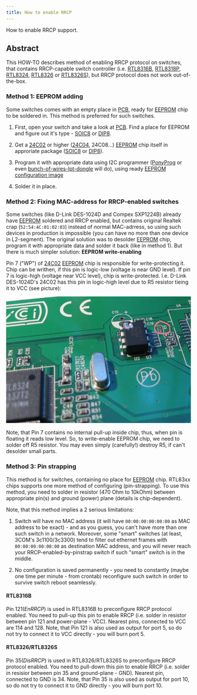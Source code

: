 ```yaml
---
title: How to enable RRCP
---
```


How to enable RRCP support.

## Abstract

This HOW-TO describes method of enabling RRCP protocol on switches, that contains RRCP-capable switch controller (i.e.
[RTL8316B], [RTL8318P], [RTL8324], [RTL8326] or [RTL8326S]), but RRCP protocol does not work out-of-the-box.

### Method 1: EEPROM adding

Some switches comes with an empty place in [PCB], ready for
[EEPROM] chip to be soldered in. This method is preferred for such switches.

1. First, open your switch and take a look at [PCB]. Find a place for EEPROM and figure out it's type - [SOIC8] or
   [DIP8].

1. Get a [24C02] or higher ([24C04], 24C08...) [EEPROM] chip itself in approriate package ([SOIC8] or [DIP8]).

1. Program it with appropriate data using I2C programmer ([PonyProg] or even [bunch-of-wires-lpt-dongle] will do), using ready [EEPROM configuration image][eeprom_configuration_image]

1. Solder it in place.

### Method 2: Fixing MAC-address for RRCP-enabled switches

Some switches (like D-Link DES-1024D and Compex SXP1224B) already have [EEPROM] soldered and RRCP enabled, but contains
original Realtek crap (`52:54:4С:01:02:03`) instead of normal MAC-adrress, so using such devices in production is
impossible (you can have no more than one device in L2-segment). The original solution was to desolder [EEPROM] chip,
program it with appropriate data and solder it back (like in method 1). But there is much simpler solution: **EEPROM
write-enabling**

Pin 7 ("WP") of [24C02][24C02] [EEPROM][EEPROM] chip is responsible for write-protecting it. Chip can be writhen, if this pin is
logic-low (voltage is near GND level). If pin 7 is logic-high (voltage near VCC level), chip is write-protected. I.e.
D-Link DES-1024D's 24C02 has this pin in logic-high level due to R5 resistor tieing it to VCC (see picture):

![des1024d eeprom write protecting PIN](assets/images/dlink_des1024d_c1/dlink-des1024d-c1-eeprom-small.jpg)

Note, that Pin 7 contains no internal pull-up inside chip, thus, when pin is floating it reads low level. So, to
write-enable EEPROM chip, we need to solder off R5 resistor. You may even simply (carefully!) destroy R5, if can't
desolder small parts.

### Method 3: Pin strapping

This method is for switches, containing no place for [EEPROM] chip. RTL83xx chips supports one more method of
configuring (pin-strapping). To use this method, you need to solder in resistor (470 Ohm to 10kOhm) between appropriate
pin(s) and ground (power) plane (details is chip-dependent).

Note, that this method implies a 2 serious limitations:

1) Switch will have no MAC address (it will have `00:00:00:00:00:00` as MAC address to be exact) - and as you guess, you
   can't have more than one such switch in a network. Moreover, some "smart" switches (at least, 3COM's 3c1100/3c3300)
   tend to filter out ethernet frames with `00:00:00:00:00:00` as destination MAC address, and you will never reach your
   RRCP-enabled-by-pinstrap switch if such "smart" switch is in the middle.

2) No configuration is saved permanently - you need to constantly (maybe one time per minute - from crontab) reconfigure
   such switch in order to survive switch reboot seamlessly.

#### RTL8316B

Pin 121(*EnRRCP*) is used in RTL8316B to preconfigure RRCP protocol enabled. You need to pull-up this pin to enable RRCP
(i.e. solder in resistor between pin 121 and power-plane - VCC). Nearest pins, connected to VCC are 114 and 128. Note,
that Pin 121 is also used as output for port 5, so do not try to connect it to VCC directly - you will burn port 5.

#### RTL8326/RTL8326S

Pin 35(*DisRRCP*) is used in RTL8326/RTL8326S to preconfigure RRCP protocol enabled. You need to pull-down this pin to
enable RRCP (i.e. solder in resisior between pin 35 and ground-plane - GND). Nearest pin, connected to GND is 34.
Note, that Pin 35 is also used as output for port 10, so do not try to connect it to GND directly - you will burn port
10.

[RTL8316B]: chip/rtl8316b.md
[RTL8318P]: chip/rtl8318p.md
[RTL8324]: chip/rtl8324.md
[RTL8326]: chip/rtl8326.md
[RTL8326S]: chip/rtl8326s.md
[EEPROM]: eeprom.md
[SOIC8]: soic8.md
[DIP8]: dip8.md
[24C02]: eeprom.md#24c02
[24C04]: eeprom.md#24c04
[eeprom_configuration_image]: eeprom_configuration_image.md
[PCB]: https://en.wikipedia.org/wiki/Printed_circuit_board
[PonyProg]: http://www.lancos.com/prog.html
[bunch-of-wires-lpt-dongle]: http://mcmcc.bat.ru/serp/
